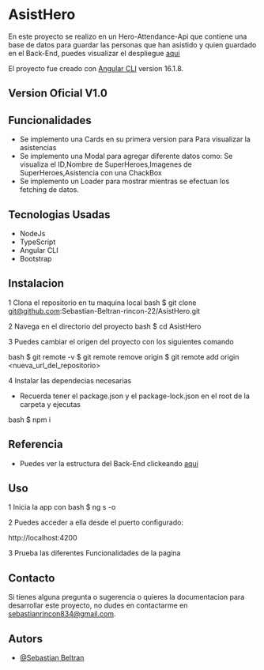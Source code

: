# AsistHero

En este proyecto se realizo en un Hero-Attendance-Api que contiene una base de datos para guardar las personas que han asistido y quien guardado en el Back-End, puedes visualizar el despliegue 
<a href="Otro despliegue">aqui</a>

El proyecto fue creado con [Angular CLI](https://github.com/angular/angular-cli) version 16.1.8. 


## Version Oficial V1.0


## Funcionalidades

- Se implemento una Cards en su primera version para Para visualizar la asistencias
- Se implemento una Modal para agregar diferente datos como: Se visualiza el ID,Nombre de SuperHeroes,Imagenes de SuperHeroes,Asistencia con una ChackBox
- Se implemento un Loader para mostrar mientras se efectuan los fetching de datos.

## Tecnologias Usadas
- NodeJs
- TypeScript
- Angular CLI
- Bootstrap

## Instalacion

1 Clona el repositorio en tu maquina local
bash
$ git clone git@github.com:Sebastian-Beltran-rincon-22/AsistHero.git

2 Navega en el directorio del proyecto 
bash
$ cd AsistHero

3 Puedes cambiar el origen del proyecto con los siguientes comando

bash
$ git remote -v
$ git remote remove origin
$ git remote add origin <nueva_url_del_repositorio>

4 Instalar las dependecias necesarias
- Recuerda tener el package.json y el package-lock.json en el root de la carpeta y ejecutas

bash
$ npm i

## Referencia

- Puedes ver la estructura del Back-End clickeando <a href="https://github.com/Sebastian-Beltran-rincon-22/ApiSuperHero">aqui</a>


## Uso

1 Inicia la app con 
bash
$ ng s -o

2 Puedes acceder a ella desde el puerto configurado:

http://localhost:4200

3 Prueba las diferentes Funcionalidades de la pagina 

## Contacto

Si tienes alguna pregunta o sugerencia o quieres la documentacion para desarrollar este proyecto, no dudes en contactarme en [sebastianrincon834@gmail.com](sebastianrincon834@gmail.com).


## Autors

- [@Sebastian Beltran](https://github.com/Sebastian-Beltran-rincon-22)
